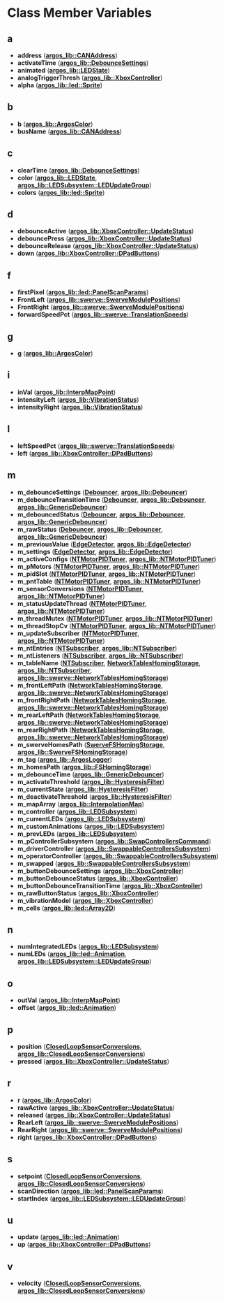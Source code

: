
# Class Member Variables



## a

* **address** ([**argos\_lib::CANAddress**](structargos__lib_1_1_c_a_n_address.md))
* **activateTime** ([**argos\_lib::DebounceSettings**](structargos__lib_1_1_debounce_settings.md))
* **animated** ([**argos\_lib::LEDState**](structargos__lib_1_1_l_e_d_state.md))
* **analogTriggerThresh** ([**argos\_lib::XboxController**](classargos__lib_1_1_xbox_controller.md))
* **alpha** ([**argos\_lib::led::Sprite**](structargos__lib_1_1led_1_1_sprite.md))


## b

* **b** ([**argos\_lib::ArgosColor**](structargos__lib_1_1_argos_color.md))
* **busName** ([**argos\_lib::CANAddress**](structargos__lib_1_1_c_a_n_address.md))


## c

* **clearTime** ([**argos\_lib::DebounceSettings**](structargos__lib_1_1_debounce_settings.md))
* **color** ([**argos\_lib::LEDState**](structargos__lib_1_1_l_e_d_state.md), [**argos\_lib::LEDSubsystem::LEDUpdateGroup**](structargos__lib_1_1_l_e_d_subsystem_1_1_l_e_d_update_group.md))
* **colors** ([**argos\_lib::led::Sprite**](structargos__lib_1_1led_1_1_sprite.md))


## d

* **debounceActive** ([**argos\_lib::XboxController::UpdateStatus**](structargos__lib_1_1_xbox_controller_1_1_update_status.md))
* **debouncePress** ([**argos\_lib::XboxController::UpdateStatus**](structargos__lib_1_1_xbox_controller_1_1_update_status.md))
* **debounceRelease** ([**argos\_lib::XboxController::UpdateStatus**](structargos__lib_1_1_xbox_controller_1_1_update_status.md))
* **down** ([**argos\_lib::XboxController::DPadButtons**](structargos__lib_1_1_xbox_controller_1_1_d_pad_buttons.md))


## f

* **firstPixel** ([**argos\_lib::led::PanelScanParams**](structargos__lib_1_1led_1_1_panel_scan_params.md))
* **FrontLeft** ([**argos\_lib::swerve::SwerveModulePositions**](structargos__lib_1_1swerve_1_1_swerve_module_positions.md))
* **FrontRight** ([**argos\_lib::swerve::SwerveModulePositions**](structargos__lib_1_1swerve_1_1_swerve_module_positions.md))
* **forwardSpeedPct** ([**argos\_lib::swerve::TranslationSpeeds**](structargos__lib_1_1swerve_1_1_translation_speeds.md))


## g

* **g** ([**argos\_lib::ArgosColor**](structargos__lib_1_1_argos_color.md))


## i

* **inVal** ([**argos\_lib::InterpMapPoint**](structargos__lib_1_1_interp_map_point.md))
* **intensityLeft** ([**argos\_lib::VibrationStatus**](structargos__lib_1_1_vibration_status.md))
* **intensityRight** ([**argos\_lib::VibrationStatus**](structargos__lib_1_1_vibration_status.md))


## l

* **leftSpeedPct** ([**argos\_lib::swerve::TranslationSpeeds**](structargos__lib_1_1swerve_1_1_translation_speeds.md))
* **left** ([**argos\_lib::XboxController::DPadButtons**](structargos__lib_1_1_xbox_controller_1_1_d_pad_buttons.md))


## m

* **m\_debounceSettings** ([**Debouncer**](class_debouncer.md), [**argos\_lib::Debouncer**](classargos__lib_1_1_debouncer.md))
* **m\_debounceTransitionTime** ([**Debouncer**](class_debouncer.md), [**argos\_lib::Debouncer**](classargos__lib_1_1_debouncer.md), [**argos\_lib::GenericDebouncer**](classargos__lib_1_1_generic_debouncer.md))
* **m\_debouncedStatus** ([**Debouncer**](class_debouncer.md), [**argos\_lib::Debouncer**](classargos__lib_1_1_debouncer.md), [**argos\_lib::GenericDebouncer**](classargos__lib_1_1_generic_debouncer.md))
* **m\_rawStatus** ([**Debouncer**](class_debouncer.md), [**argos\_lib::Debouncer**](classargos__lib_1_1_debouncer.md), [**argos\_lib::GenericDebouncer**](classargos__lib_1_1_generic_debouncer.md))
* **m\_previousValue** ([**EdgeDetector**](class_edge_detector.md), [**argos\_lib::EdgeDetector**](classargos__lib_1_1_edge_detector.md))
* **m\_settings** ([**EdgeDetector**](class_edge_detector.md), [**argos\_lib::EdgeDetector**](classargos__lib_1_1_edge_detector.md))
* **m\_activeConfigs** ([**NTMotorPIDTuner**](class_n_t_motor_p_i_d_tuner.md), [**argos\_lib::NTMotorPIDTuner**](classargos__lib_1_1_n_t_motor_p_i_d_tuner.md))
* **m\_pMotors** ([**NTMotorPIDTuner**](class_n_t_motor_p_i_d_tuner.md), [**argos\_lib::NTMotorPIDTuner**](classargos__lib_1_1_n_t_motor_p_i_d_tuner.md))
* **m\_pidSlot** ([**NTMotorPIDTuner**](class_n_t_motor_p_i_d_tuner.md), [**argos\_lib::NTMotorPIDTuner**](classargos__lib_1_1_n_t_motor_p_i_d_tuner.md))
* **m\_pntTable** ([**NTMotorPIDTuner**](class_n_t_motor_p_i_d_tuner.md), [**argos\_lib::NTMotorPIDTuner**](classargos__lib_1_1_n_t_motor_p_i_d_tuner.md))
* **m\_sensorConversions** ([**NTMotorPIDTuner**](class_n_t_motor_p_i_d_tuner.md), [**argos\_lib::NTMotorPIDTuner**](classargos__lib_1_1_n_t_motor_p_i_d_tuner.md))
* **m\_statusUpdateThread** ([**NTMotorPIDTuner**](class_n_t_motor_p_i_d_tuner.md), [**argos\_lib::NTMotorPIDTuner**](classargos__lib_1_1_n_t_motor_p_i_d_tuner.md))
* **m\_threadMutex** ([**NTMotorPIDTuner**](class_n_t_motor_p_i_d_tuner.md), [**argos\_lib::NTMotorPIDTuner**](classargos__lib_1_1_n_t_motor_p_i_d_tuner.md))
* **m\_threadStopCv** ([**NTMotorPIDTuner**](class_n_t_motor_p_i_d_tuner.md), [**argos\_lib::NTMotorPIDTuner**](classargos__lib_1_1_n_t_motor_p_i_d_tuner.md))
* **m\_updateSubscriber** ([**NTMotorPIDTuner**](class_n_t_motor_p_i_d_tuner.md), [**argos\_lib::NTMotorPIDTuner**](classargos__lib_1_1_n_t_motor_p_i_d_tuner.md))
* **m\_ntEntries** ([**NTSubscriber**](class_n_t_subscriber.md), [**argos\_lib::NTSubscriber**](classargos__lib_1_1_n_t_subscriber.md))
* **m\_ntListeners** ([**NTSubscriber**](class_n_t_subscriber.md), [**argos\_lib::NTSubscriber**](classargos__lib_1_1_n_t_subscriber.md))
* **m\_tableName** ([**NTSubscriber**](class_n_t_subscriber.md), [**NetworkTablesHomingStorage**](class_network_tables_homing_storage.md), [**argos\_lib::NTSubscriber**](classargos__lib_1_1_n_t_subscriber.md), [**argos\_lib::swerve::NetworkTablesHomingStorage**](classargos__lib_1_1swerve_1_1_network_tables_homing_storage.md))
* **m\_frontLeftPath** ([**NetworkTablesHomingStorage**](class_network_tables_homing_storage.md), [**argos\_lib::swerve::NetworkTablesHomingStorage**](classargos__lib_1_1swerve_1_1_network_tables_homing_storage.md))
* **m\_frontRightPath** ([**NetworkTablesHomingStorage**](class_network_tables_homing_storage.md), [**argos\_lib::swerve::NetworkTablesHomingStorage**](classargos__lib_1_1swerve_1_1_network_tables_homing_storage.md))
* **m\_rearLeftPath** ([**NetworkTablesHomingStorage**](class_network_tables_homing_storage.md), [**argos\_lib::swerve::NetworkTablesHomingStorage**](classargos__lib_1_1swerve_1_1_network_tables_homing_storage.md))
* **m\_rearRightPath** ([**NetworkTablesHomingStorage**](class_network_tables_homing_storage.md), [**argos\_lib::swerve::NetworkTablesHomingStorage**](classargos__lib_1_1swerve_1_1_network_tables_homing_storage.md))
* **m\_swerveHomesPath** ([**SwerveFSHomingStorage**](class_swerve_f_s_homing_storage.md), [**argos\_lib::SwerveFSHomingStorage**](classargos__lib_1_1_swerve_f_s_homing_storage.md))
* **m\_tag** ([**argos\_lib::ArgosLogger**](classargos__lib_1_1_argos_logger.md))
* **m\_homesPath** ([**argos\_lib::FSHomingStorage**](classargos__lib_1_1_f_s_homing_storage.md))
* **m\_debounceTime** ([**argos\_lib::GenericDebouncer**](classargos__lib_1_1_generic_debouncer.md))
* **m\_activateThreshold** ([**argos\_lib::HysteresisFilter**](classargos__lib_1_1_hysteresis_filter.md))
* **m\_currentState** ([**argos\_lib::HysteresisFilter**](classargos__lib_1_1_hysteresis_filter.md))
* **m\_deactivateThreshold** ([**argos\_lib::HysteresisFilter**](classargos__lib_1_1_hysteresis_filter.md))
* **m\_mapArray** ([**argos\_lib::InterpolationMap**](classargos__lib_1_1_interpolation_map.md))
* **m\_controller** ([**argos\_lib::LEDSubsystem**](classargos__lib_1_1_l_e_d_subsystem.md))
* **m\_currentLEDs** ([**argos\_lib::LEDSubsystem**](classargos__lib_1_1_l_e_d_subsystem.md))
* **m\_customAnimations** ([**argos\_lib::LEDSubsystem**](classargos__lib_1_1_l_e_d_subsystem.md))
* **m\_prevLEDs** ([**argos\_lib::LEDSubsystem**](classargos__lib_1_1_l_e_d_subsystem.md))
* **m\_pControllerSubsystem** ([**argos\_lib::SwapControllersCommand**](classargos__lib_1_1_swap_controllers_command.md))
* **m\_driverController** ([**argos\_lib::SwappableControllersSubsystem**](classargos__lib_1_1_swappable_controllers_subsystem.md))
* **m\_operatorController** ([**argos\_lib::SwappableControllersSubsystem**](classargos__lib_1_1_swappable_controllers_subsystem.md))
* **m\_swapped** ([**argos\_lib::SwappableControllersSubsystem**](classargos__lib_1_1_swappable_controllers_subsystem.md))
* **m\_buttonDebounceSettings** ([**argos\_lib::XboxController**](classargos__lib_1_1_xbox_controller.md))
* **m\_buttonDebounceStatus** ([**argos\_lib::XboxController**](classargos__lib_1_1_xbox_controller.md))
* **m\_buttonDebounceTransitionTime** ([**argos\_lib::XboxController**](classargos__lib_1_1_xbox_controller.md))
* **m\_rawButtonStatus** ([**argos\_lib::XboxController**](classargos__lib_1_1_xbox_controller.md))
* **m\_vibrationModel** ([**argos\_lib::XboxController**](classargos__lib_1_1_xbox_controller.md))
* **m\_cells** ([**argos\_lib::led::Array2D**](classargos__lib_1_1led_1_1_array2_d.md))


## n

* **numIntegratedLEDs** ([**argos\_lib::LEDSubsystem**](classargos__lib_1_1_l_e_d_subsystem.md))
* **numLEDs** ([**argos\_lib::led::Animation**](structargos__lib_1_1led_1_1_animation.md), [**argos\_lib::LEDSubsystem::LEDUpdateGroup**](structargos__lib_1_1_l_e_d_subsystem_1_1_l_e_d_update_group.md))


## o

* **outVal** ([**argos\_lib::InterpMapPoint**](structargos__lib_1_1_interp_map_point.md))
* **offset** ([**argos\_lib::led::Animation**](structargos__lib_1_1led_1_1_animation.md))


## p

* **position** ([**ClosedLoopSensorConversions**](struct_closed_loop_sensor_conversions.md), [**argos\_lib::ClosedLoopSensorConversions**](structargos__lib_1_1_closed_loop_sensor_conversions.md))
* **pressed** ([**argos\_lib::XboxController::UpdateStatus**](structargos__lib_1_1_xbox_controller_1_1_update_status.md))


## r

* **r** ([**argos\_lib::ArgosColor**](structargos__lib_1_1_argos_color.md))
* **rawActive** ([**argos\_lib::XboxController::UpdateStatus**](structargos__lib_1_1_xbox_controller_1_1_update_status.md))
* **released** ([**argos\_lib::XboxController::UpdateStatus**](structargos__lib_1_1_xbox_controller_1_1_update_status.md))
* **RearLeft** ([**argos\_lib::swerve::SwerveModulePositions**](structargos__lib_1_1swerve_1_1_swerve_module_positions.md))
* **RearRight** ([**argos\_lib::swerve::SwerveModulePositions**](structargos__lib_1_1swerve_1_1_swerve_module_positions.md))
* **right** ([**argos\_lib::XboxController::DPadButtons**](structargos__lib_1_1_xbox_controller_1_1_d_pad_buttons.md))


## s

* **setpoint** ([**ClosedLoopSensorConversions**](struct_closed_loop_sensor_conversions.md), [**argos\_lib::ClosedLoopSensorConversions**](structargos__lib_1_1_closed_loop_sensor_conversions.md))
* **scanDirection** ([**argos\_lib::led::PanelScanParams**](structargos__lib_1_1led_1_1_panel_scan_params.md))
* **startIndex** ([**argos\_lib::LEDSubsystem::LEDUpdateGroup**](structargos__lib_1_1_l_e_d_subsystem_1_1_l_e_d_update_group.md))


## u

* **update** ([**argos\_lib::led::Animation**](structargos__lib_1_1led_1_1_animation.md))
* **up** ([**argos\_lib::XboxController::DPadButtons**](structargos__lib_1_1_xbox_controller_1_1_d_pad_buttons.md))


## v

* **velocity** ([**ClosedLoopSensorConversions**](struct_closed_loop_sensor_conversions.md), [**argos\_lib::ClosedLoopSensorConversions**](structargos__lib_1_1_closed_loop_sensor_conversions.md))




